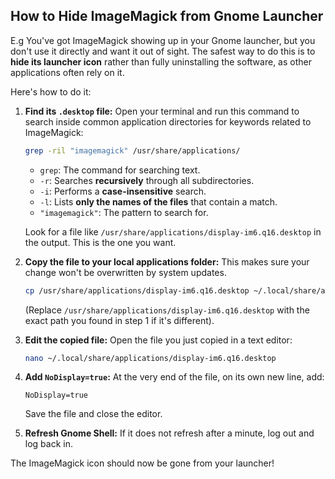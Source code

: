 ## How to Hide ImageMagick from Gnome Launcher

E.g You've got ImageMagick showing up in your Gnome launcher, but you don't use it directly and want it out of sight. The safest way to do this is to **hide its launcher icon** rather than fully uninstalling the software, as other applications often rely on it.

Here's how to do it:

1.  **Find its `.desktop` file:** Open your terminal and run this command to search inside common application directories for keywords related to ImageMagick:
    ```bash
    grep -ril "imagemagick" /usr/share/applications/
    ```
    * `grep`: The command for searching text.
    * `-r`: Searches **recursively** through all subdirectories.
    * `-i`: Performs a **case-insensitive** search.
    * `-l`: Lists **only the names of the files** that contain a match.
    * `"imagemagick"`: The pattern to search for.

    Look for a file like `/usr/share/applications/display-im6.q16.desktop` in the output. This is the one you want.
2.  **Copy the file to your local applications folder:** This makes sure your change won't be overwritten by system updates.
    ```bash
    cp /usr/share/applications/display-im6.q16.desktop ~/.local/share/applications/
    ```
    (Replace `/usr/share/applications/display-im6.q16.desktop` with the exact path you found in step 1 if it's different).
3.  **Edit the copied file:** Open the file you just copied in a text editor:
    ```bash
    nano ~/.local/share/applications/display-im6.q16.desktop
    ```
4.  **Add `NoDisplay=true`:** At the very end of the file, on its own new line, add:
    ```
    NoDisplay=true
    ```
    Save the file and close the editor.
5.  **Refresh Gnome Shell:** If it does not refresh after a minute, log out and log back in.

The ImageMagick icon should now be gone from your launcher!
